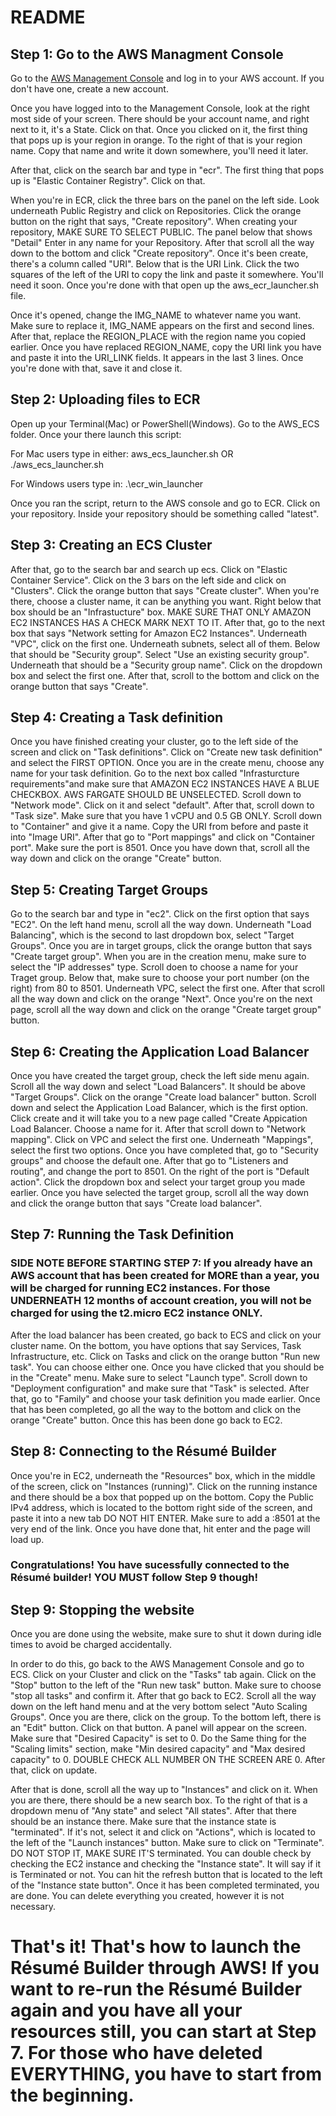 # README

## Step 1: Go to the AWS Managment Console
Go to the [AWS Management Console](https://signin.aws.amazon.com/signin?redirect_uri=https%3A%2F%2Fconsole.aws.amazon.com%2Fconsole%2Fhome%3FhashArgs%3D%2523%26isauthcode%3Dtrue%26nc2%3Dh_ct%26src%3Dheader-signin%26state%3DhashArgsFromTB_us-east-2_25ae2f2047b54da9&client_id=arn%3Aaws%3Asignin%3A%3A%3Aconsole%2Fcanvas&forceMobileApp=0&code_challenge=FdLOpxhZeCFC6Ug37FJapg1uZQJ6TIV-g1nts4-2ElE&code_challenge_method=SHA-256) and log in to your AWS account. If you don't have one, create a new account.

Once you have logged into to the Management Console, look at the right most side of your screen. There should be your account name, and right next to it, it's a State. Click on that. Once you clicked on it, the first thing that pops up is your region in orange. To the right of that is your region name. Copy that name and write it down somewhere, you'll need it later.

After that, click on the search bar and type in "ecr". The first thing that pops up is "Elastic Container Registry". Click on that.

When you're in ECR, click the three bars on the panel on the left side. Look underneath Public Registry and click on Repositories. Click the orange button on the right that says, "Create repository". When creating your repository, MAKE SURE TO SELECT PUBLIC. The panel below that shows "Detail" Enter in any name for your Repository. After that scroll all the way down to the bottom and click "Create repository". Once it's been create, there's a column called "URI". Below that is the URI Link. Click the two squares of the left of the URI to copy the link and paste it somewhere. You'll need it soon. Once you're done with that open up the aws_ecr_launcher.sh file.

Once it's opened, change the IMG_NAME to whatever name you want. Make sure to replace it, IMG_NAME appears on the first and second lines. After that, replace the REGION_PLACE with the region name you copied earlier. Once you have replaced REGION_NAME, copy the URI link you have and paste it into the URI_LINK fields. It appears in the last 3 lines. Once you're done with that, save it and close it.

## Step 2: Uploading files to ECR
Open up your Terminal(Mac) or PowerShell(Windows). Go to the AWS_ECS folder. Once your there launch this script:

For Mac users type in either:
aws_ecs_launcher.sh
OR
./aws_ecs_launcher.sh

For Windows users type in:
.\ecr_win_launcher

Once you ran the script, return to the AWS console and go to ECR. Click on your repository. Inside your repository should be something called "latest".

## Step 3: Creating an ECS Cluster
After that, go to the search bar and search up ecs. Click on "Elastic Container Service". Click on the 3 bars on the left side and click on "Clusters". Click the orange button that says "Create cluster". When you're there, choose a cluster name, it can be anything you want. Right below that box should be an "Infrastucture" box. MAKE SURE THAT ONLY AMAZON EC2 INSTANCES HAS A CHECK MARK NEXT TO IT. After that, go to the next box that says "Network setting for Amazon EC2 Instances". Underneath "VPC", click on the first one. Underneath subnets, select all of them. Below that should be "Security group". Select "Use an existing security group". Underneath that should be a "Security group name". Click on the dropdown box and select the first one. After that, scroll to the bottom and click on the orange button that says "Create".

## Step 4: Creating a Task definition
Once you have finished creating your cluster, go to the left side of the screen and click on "Task definitions". Click on "Create new task definition" and select the FIRST OPTION. Once you are in the create menu, choose any name for your task definition. Go to the next box called "Infrasturcture requirements"and make sure that AMAZON EC2 INSTANCES HAVE A BLUE CHECKBOX. AWS FARGATE SHOULD BE UNSELECTED. Scroll down to "Network mode". Click on it and select "default". After that, scroll down to "Task size". Make sure that you have 1 vCPU and 0.5 GB ONLY. Scroll down to "Container" and give it a name. Copy the URI from before and paste it into "Image URI". After that go to "Port mappings" and click on "Container port". Make sure the port is 8501. Once you have down that, scroll all the way down and click on the orange "Create" button.

## Step 5: Creating Target Groups
Go to the search bar and type in "ec2". Click on the first option that says "EC2". On the left hand menu, scroll all the way down. Underneath "Load Balancing", which is the second to last dropdown box, select "Target Groups". Once you are in target groups, click the orange button that says "Create target group". When you are in the creation menu, make sure to select the "IP addresses" type. Scroll doen to choose a name for your Traget group. Below that, make sure to choose your port number (on the right) from 80 to 8501. Underneath VPC, select the first one. After that scroll all the way down and click on the orange "Next". Once you're on the next page, scroll all the way down and click on the orange "Create target group" button.

## Step 6: Creating the Application Load Balancer
Once you have created the target group, check the left side menu again. Scroll all the way down and select "Load Balancers". It should be above "Target Groups". Click on the orange "Create load balancer" button. Scroll down and select the Application Load Balancer, which is the first option. Click create and it will take you to a new page called "Create Appication Load Balancer. Choose a name for it. After that scroll down to "Network mapping". Click on VPC and select the first one. Underneath "Mappings", select the first two options. Once you have completed that, go to "Security groups" and choose the default one. After that go to "Listeners and routing", and change the port to 8501. On the right of the port is "Default action". Click the dropdown box and select your target group you made earlier. Once you have selected the target group, scroll all the way down and click the orange button that says "Create load balancer".

## Step 7: Running the Task Definition

### SIDE NOTE BEFORE STARTING STEP 7: If you already have an AWS account that has been created for MORE than a year, you will be charged for running EC2 instances. For those UNDERNEATH 12 months of account creation, you will not be charged for using the t2.micro EC2 instance ONLY.

After the load balancer has been created, go back to ECS and click on your cluster name. On the bottom, you have options that say Services, Task Infrastructure, etc. Click on Tasks and click on the orange button "Run new task". You can choose either one. Once you have clicked that you should be in the "Create" menu. Make sure to select "Launch type". Scroll down to "Deployment configuration" and make sure that "Task" is selected. After that, go to "Family" and choose your task definition you made earlier. Once that has been completed, go all the way to the bottom and click on the orange "Create" button. Once this has been done go back to EC2.

## Step 8: Connecting to the Résumé Builder
Once you're in EC2, underneath the "Resources" box, which in the middle of the screen, click on "Instances (running)". Click on the running instance and there should be a box that popped up on the bottom. Copy the Public IPv4 address, which is located to the bottom right side of the screen, and paste it into a new tab DO NOT HIT ENTER. Make sure to add a :8501 at the very end of the link. Once you have done that, hit enter and the page will load up.

### Congratulations! You have sucessfully connected to the Résumé builder! YOU MUST follow Step 9 though!

## Step 9: Stopping the website
Once you are done using the website, make sure to shut it down during idle times to avoid be charged accidentally.

In order to do this, go back to the AWS Management Console and go to ECS. Click on your Cluster and click on the "Tasks" tab again. Click on the "Stop" button to the left of the "Run new task" button. Make sure to choose "stop all tasks" and confirm it. After that go back to EC2. Scroll all the way down on the left hand menu and at the very bottom select "Auto Scaling Groups". Once you are there, click on the group. To the bottom left, there is an "Edit" button. Click on that button. A panel will appear on the screen. Make sure that "Desired Capacity" is set to 0. Do the Same thing for the "Scaling limits" section, make "Min desired capacity" and "Max desired capacity" to 0. DOUBLE CHECK ALL NUMBER ON THE SCREEN ARE 0. After that, click on update. 

After that is done, scroll all the way up to "Instances" and click on it. When you are there, there should be a new search box. To the right of that is a dropdown menu of "Any state" and select "All states". After that there should be an instance there. Make sure that the instance state is "terminated". If it's not, select it and click on "Actions", which is located to the left of the "Launch instances" button. Make sure to click on "Terminate". DO NOT STOP IT, MAKE SURE IT'S terminated. You can double check by checking the EC2 instance and checking the "Instance state". It will say if it is Terminated or not. You can hit the refresh button that is located to the left of the "Instance state button". Once it has been completed terminated, you are done. You can delete everything you created, however it is not necessary.

# That's it! That's how to launch the Résumé Builder through AWS! If you want to re-run the Résumé Builder again and you have all your resources still, you can start at Step 7. For those who have deleted EVERYTHING, you have to start from the beginning.

